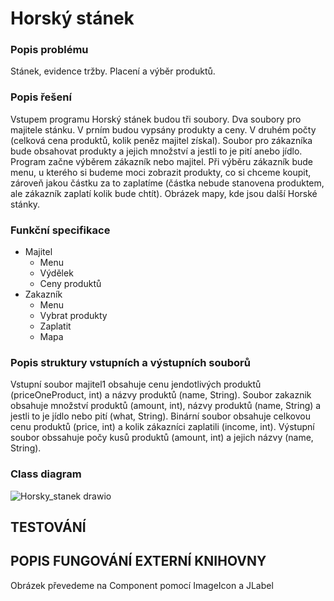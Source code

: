 # Horský stánek

### Popis problému
Stánek, evidence tržby. Placení a výběr produktů.

### Popis řešení
Vstupem programu Horský stánek budou tři soubory. Dva soubory pro majitele stánku. V prním budou vypsány produkty a ceny. V druhém počty (celková cena produktů, kolik peněz majitel získal). Soubor pro zákazníka bude obsahovat produkty a jejich množství a jestli to je pití anebo jídlo. Program začne výběrem zákazník nebo majitel. Při výběru zákazník bude menu, u kterého si budeme moci zobrazit produkty, co si chceme koupit, zároveň jakou částku za to zaplatíme (částka nebude stanovena produktem, ale zákazník zaplatí kolik bude chtít). Obrázek mapy, kde jsou další Horské stánky. 

### Funkční specifikace
- Majitel
  - Menu
  - Výdělek
  - Ceny produktů 
- Zakazník 
  - Menu
  - Vybrat produkty
  - Zaplatit
  - Mapa

### Popis struktury vstupních a výstupních souborů
Vstupní soubor majitel1 obsahuje cenu jendotlivých produktů (priceOneProduct, int) a názvy produktů (name, String). Soubor zakaznik obsahuje množství produktů (amount, int), názvy produktů (name, String) a jestli to je jídlo nebo pití (what, String). Binární soubor obsahuje celkovou cenu produktů (price, int) a kolik zákazníci zaplatili (income, int). Výstupní soubor obssahuje počy kusů produktů (amount, int) a jejich názvy (name, String).

### Class diagram
![Horsky_stanek drawio](https://user-images.githubusercontent.com/100836132/171803006-1671af07-66ca-453d-8e67-71a8e7be34b8.png)


## TESTOVÁNÍ

## POPIS FUNGOVÁNÍ EXTERNÍ KNIHOVNY

Obrázek převedeme na Component pomocí ImageIcon a JLabel
